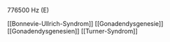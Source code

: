776500 Hz (E)

[[Bonnevie-Ullrich-Syndrom]]
[[Gonadendysgenesie]]
[[Gonadendysgenesien]]
[[Turner-Syndrom]]